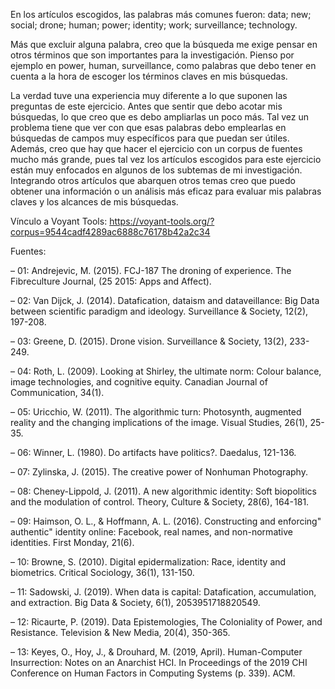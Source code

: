 En los artículos escogidos, las palabras más comunes fueron: data; new; social; drone; human; power; identity; work; surveillance; technology.

Más que excluir alguna palabra, creo que la búsqueda me exige pensar en otros términos que son importantes para la investigación. Pienso por ejemplo en power, human, surveillance, como palabras que debo tener en cuenta a la hora de escoger los términos claves en mis búsquedas. 

La verdad tuve una experiencia muy diferente a lo que suponen las preguntas de este ejercicio. Antes que sentir que debo acotar mis búsquedas, lo que creo que es debo ampliarlas un poco más. Tal vez un problema tiene que ver con que esas palabras debo emplearlas en búsquedas de campos muy específicos para que puedan ser útiles. Además, creo que hay que hacer el ejercicio con un corpus de fuentes mucho más grande, pues tal vez los artículos escogidos para este ejercicio están muy enfocados en algunos de los subtemas de mi investigación. Integrando otros artículos que abarquen otros temas creo que puedo obtener una información o un análisis más eficaz para evaluar mis palabras claves y los alcances de mis búsquedas.


Vínculo a Voyant Tools: https://voyant-tools.org/?corpus=9544cadf4289ac6888c76178b42a2c34

Fuentes:

– 01: Andrejevic, M. (2015). FCJ-187 The droning of experience. The Fibreculture Journal, (25 2015: Apps and Affect).

– 02: Van Dijck, J. (2014). Datafication, dataism and dataveillance: Big Data between scientific paradigm and ideology. Surveillance & Society, 12(2), 197-208.

– 03: Greene, D. (2015). Drone vision. Surveillance & Society, 13(2), 233-249.

– 04: Roth, L. (2009). Looking at Shirley, the ultimate norm: Colour balance, image technologies, and cognitive equity. Canadian Journal of Communication, 34(1).

– 05: Uricchio, W. (2011). The algorithmic turn: Photosynth, augmented reality and the changing implications of the image. Visual Studies, 26(1), 25-35.

– 06: Winner, L. (1980). Do artifacts have politics?. Daedalus, 121-136.

– 07: Zylinska, J. (2015). The creative power of Nonhuman Photography.

– 08: Cheney-Lippold, J. (2011). A new algorithmic identity: Soft biopolitics and the modulation of control. Theory, Culture & Society, 28(6), 164-181.

– 09: Haimson, O. L., & Hoffmann, A. L. (2016). Constructing and enforcing" authentic" identity online: Facebook, real names, and non-normative identities. First Monday, 21(6).

– 10: Browne, S. (2010). Digital epidermalization: Race, identity and biometrics. Critical Sociology, 36(1), 131-150.

– 11: Sadowski, J. (2019). When data is capital: Datafication, accumulation, and extraction. Big Data & Society, 6(1), 2053951718820549.

– 12: Ricaurte, P. (2019). Data Epistemologies, The Coloniality of Power, and Resistance. Television & New Media, 20(4), 350-365.

– 13: Keyes, O., Hoy, J., & Drouhard, M. (2019, April). Human-Computer Insurrection: Notes on an Anarchist HCI. In Proceedings of the 2019 CHI Conference on Human Factors in Computing Systems (p. 339). ACM.





